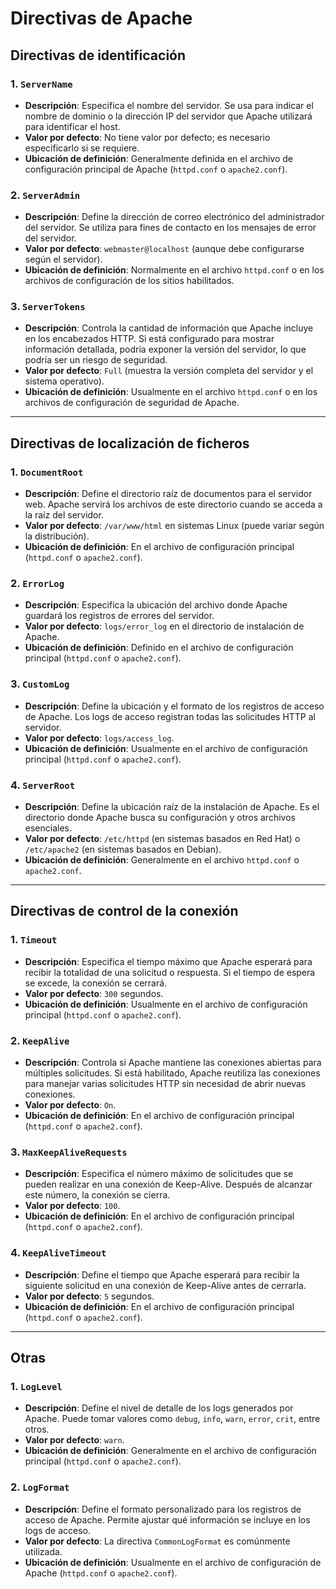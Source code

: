 # Directivas de Apache

## Directivas de identificación

### 1. `ServerName`
- **Descripción**: Especifica el nombre del servidor. Se usa para indicar el nombre de dominio o la dirección IP del servidor que Apache utilizará para identificar el host.
- **Valor por defecto**: No tiene valor por defecto; es necesario especificarlo si se requiere.
- **Ubicación de definición**: Generalmente definida en el archivo de configuración principal de Apache (`httpd.conf` o `apache2.conf`).

### 2. `ServerAdmin`
- **Descripción**: Define la dirección de correo electrónico del administrador del servidor. Se utiliza para fines de contacto en los mensajes de error del servidor.
- **Valor por defecto**: `webmaster@localhost` (aunque debe configurarse según el servidor).
- **Ubicación de definición**: Normalmente en el archivo `httpd.conf` o en los archivos de configuración de los sitios habilitados.

### 3. `ServerTokens`
- **Descripción**: Controla la cantidad de información que Apache incluye en los encabezados HTTP. Si está configurado para mostrar información detallada, podría exponer la versión del servidor, lo que podría ser un riesgo de seguridad.
- **Valor por defecto**: `Full` (muestra la versión completa del servidor y el sistema operativo).
- **Ubicación de definición**: Usualmente en el archivo `httpd.conf` o en los archivos de configuración de seguridad de Apache.

---

## Directivas de localización de ficheros

### 1. `DocumentRoot`
- **Descripción**: Define el directorio raíz de documentos para el servidor web. Apache servirá los archivos de este directorio cuando se acceda a la raíz del servidor.
- **Valor por defecto**: `/var/www/html` en sistemas Linux (puede variar según la distribución).
- **Ubicación de definición**: En el archivo de configuración principal (`httpd.conf` o `apache2.conf`).

### 2. `ErrorLog`
- **Descripción**: Especifica la ubicación del archivo donde Apache guardará los registros de errores del servidor.
- **Valor por defecto**: `logs/error_log` en el directorio de instalación de Apache.
- **Ubicación de definición**: Definido en el archivo de configuración principal (`httpd.conf` o `apache2.conf`).

### 3. `CustomLog`
- **Descripción**: Define la ubicación y el formato de los registros de acceso de Apache. Los logs de acceso registran todas las solicitudes HTTP al servidor.
- **Valor por defecto**: `logs/access_log`.
- **Ubicación de definición**: Usualmente en el archivo de configuración principal (`httpd.conf` o `apache2.conf`).

### 4. `ServerRoot`
- **Descripción**: Define la ubicación raíz de la instalación de Apache. Es el directorio donde Apache busca su configuración y otros archivos esenciales.
- **Valor por defecto**: `/etc/httpd` (en sistemas basados en Red Hat) o `/etc/apache2` (en sistemas basados en Debian).
- **Ubicación de definición**: Generalmente en el archivo `httpd.conf` o `apache2.conf`.

---

## Directivas de control de la conexión

### 1. `Timeout`
- **Descripción**: Especifica el tiempo máximo que Apache esperará para recibir la totalidad de una solicitud o respuesta. Si el tiempo de espera se excede, la conexión se cerrará.
- **Valor por defecto**: `300` segundos.
- **Ubicación de definición**: Usualmente en el archivo de configuración principal (`httpd.conf` o `apache2.conf`).

### 2. `KeepAlive`
- **Descripción**: Controla si Apache mantiene las conexiones abiertas para múltiples solicitudes. Si está habilitado, Apache reutiliza las conexiones para manejar varias solicitudes HTTP sin necesidad de abrir nuevas conexiones.
- **Valor por defecto**: `On`.
- **Ubicación de definición**: En el archivo de configuración principal (`httpd.conf` o `apache2.conf`).

### 3. `MaxKeepAliveRequests`
- **Descripción**: Especifica el número máximo de solicitudes que se pueden realizar en una conexión de Keep-Alive. Después de alcanzar este número, la conexión se cierra.
- **Valor por defecto**: `100`.
- **Ubicación de definición**: En el archivo de configuración principal (`httpd.conf` o `apache2.conf`).

### 4. `KeepAliveTimeout`
- **Descripción**: Define el tiempo que Apache esperará para recibir la siguiente solicitud en una conexión de Keep-Alive antes de cerrarla.
- **Valor por defecto**: `5` segundos.
- **Ubicación de definición**: En el archivo de configuración principal (`httpd.conf` o `apache2.conf`).

---

## Otras

### 1. `LogLevel`
- **Descripción**: Define el nivel de detalle de los logs generados por Apache. Puede tomar valores como `debug`, `info`, `warn`, `error`, `crit`, entre otros.
- **Valor por defecto**: `warn`.
- **Ubicación de definición**: Generalmente en el archivo de configuración principal (`httpd.conf` o `apache2.conf`).

### 2. `LogFormat`
- **Descripción**: Define el formato personalizado para los registros de acceso de Apache. Permite ajustar qué información se incluye en los logs de acceso.
- **Valor por defecto**: La directiva `CommonLogFormat` es comúnmente utilizada.
- **Ubicación de definición**: Usualmente en el archivo de configuración de Apache (`httpd.conf` o `apache2.conf`).

